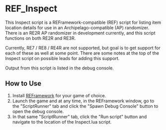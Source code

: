 # REF_Inspect
This Inspect script is a REFramework-compatible (REF) script for listing item location details for use in an Archipelago-compatible (AP) randomizer. There is an RE2R AP randomizer in development currently, and this script functions on both RE2R and RE3R.

Currently, RE7 / RE8 / RE4R are not supported, but goal is to get support for each of these as well at some point. There are some notes at the top of the Inspect script on possible leads for adding this support.

Output from this script is listed in the debug console.

## How to Use

1. Install [REFramework](https://github.com/praydog/REFramework) for your game of choice. 
2. Launch the game and at any time, in the REFramework window, go to the "ScriptRunner" tab and click the "Spawn Debug Console" button to open the debug console.
3. In that same "ScriptRunner" tab, click the "Run script" button and navigate to the location of the Inspect.lua script.
